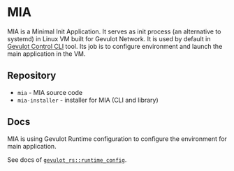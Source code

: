 # MIA

MIA is a Minimal Init Application. It serves as init process (an alternative to systemd) in Linux VM built for Gevulot Network.
It is used by default in [Gevulot Control CLI](https://github.com/gevulotnetwork/gvltctl) tool.
Its job is to configure environment and launch the main application in the VM.

## Repository

- `mia` - MIA source code
- `mia-installer` - installer for MIA (CLI and library)

## Docs

MIA is using Gevulot Runtime configuration to configure the environment for main application.

See docs of [`gevulot_rs::runtime_config`](https://docs.rs/gevulot-rs/latest/gevulot_rs/runtime_config/index.html).

